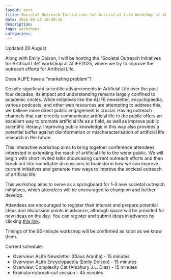 ```yaml
---
layout: post
title: Societal Outreach Initiatives for Artificial Life Workshop at ALIFE2025 (Kyoto, Japan)
date: 2025-04-23 16:40:16
description: 
tags: workshops
categories: 
---
```

Updated 29 August

Along with Emily Dolson, I will be hosting the “Societal Outreach Initiatives for Artificial Life” workshop at ALIFE2025, where we try to improve the outreach efforts for Artificial Life.

Does ALIFE have a “marketing problem”?

Despite significant scientific advancements in Artificial Life over the past four decades, its impact and understanding remains largely confined to academic circles. While initiatives like the ALIFE newsletter, encyclopaedia, various podcasts, and other web resources are attempting to address this, we believe more direct public engagement is crucial. Having outreach channels that can directly communicate artificial life to the public offers an excellent way to promote artificial life as a field, as well as improve public scientific literacy. Improving public knowledge in this way also provides a potential buffer against disinformation or mischaracterisation of artificial life research in the future.

This interactive workshop aims to bring together conference attendees interested in extending the reach of artificial life to the wider public. We will begin with short invited talks showcasing current outreach efforts and then break out into roundtable discussions to brainstorm how we can improve current initiatives and generate new ways to improve the societal outreach of artificial life. 

This workshop aims to serve as a springboard for 1-3 new societal outreach initiatives, which attendees will be encouraged to champion and further develop.

Attendees are encouraged to register their interest and prepare potential ideas and discussion points in advance, although space will be provided for new ideas on the day. You can register and submit ideas in advance by clicking [this link](https://forms.gle/7rUVJhb67sMYp7nv5).

Timings of the 90-minute workshop will be confirmed as soon as we know them. 

Current schedule:

- Overview: ALife Newsletter (Claus Aranha) - 15 minutes
- Overview: ALife Encyclopaedia (Emily Dolson) - 15 minutes
- Overview: Complexity Cat (Amahury J.L. Diaz) - 15 minutes
- Brainstorm/break-out session - 45 minutes


